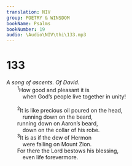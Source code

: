 ```yaml
---
translation: NIV
group: POETRY & WINSDOM
bookName: Psalms 
bookNumber: 19
audio: \Audio\NIV\thi\133.mp3
---
```


<div class="title"><h1>133</h1><i>A song of ascents. Of David.</i></div>
<span class="verse thi_133_1">  <sup>1</sup>How good and pleasant it is <br/>   when God’s people live together in unity! <br/><br/></span>
<span class="verse thi_133_2">  <sup>2</sup>It is like precious oil poured on the head, <br/>   running down on the beard, <br/>  running down on Aaron’s beard, <br/>   down on the collar of his robe. <br/></span>
<span class="verse thi_133_3">  <sup>3</sup>It is as if the dew of Hermon <br/>   were falling on Mount Zion. <br/>  For there the Lord bestows his blessing, <br/>   even life forevermore. <br/></span>
